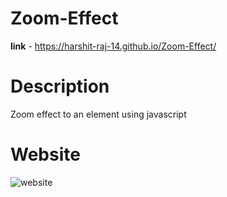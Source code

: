 # Zoom-Effect

**link** - https://harshit-raj-14.github.io/Zoom-Effect/

# Description
Zoom effect to an element using javascript


# Website
![website](https://user-images.githubusercontent.com/98808802/213149643-5ed6b020-2eff-4fb8-97b3-adb4719a0dba.png)
